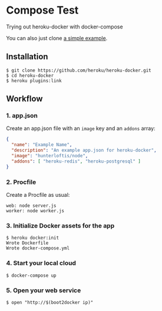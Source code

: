 # Compose Test

Trying out heroku-docker with docker-compose

You can also just clone [a simple example](https://github.com/hunterloftis/compose-test).

## Installation

```
$ git clone https://github.com/heroku/heroku-docker.git
$ cd heroku-docker
$ heroku plugins:link
```

## Workflow

### 1. app.json

Create an app.json file with an `image` key and an `addons` array:

```json
{
  "name": "Example Name",
  "description": "An example app.json for heroku-docker",
  "image": "hunterloftis/node",
  "addons": [ "heroku-redis", "heroku-postgresql" ]
}
```

### 2. Procfile

Create a Procfile as usual:

```
web: node server.js
worker: node worker.js
```

### 3. Initialize Docker assets for the app

```
$ heroku docker:init
Wrote Dockerfile
Wrote docker-compose.yml
```

### 4. Start your local cloud

```
$ docker-compose up
```

### 5. Open your web service

```
$ open "http://$(boot2docker ip)"
```
